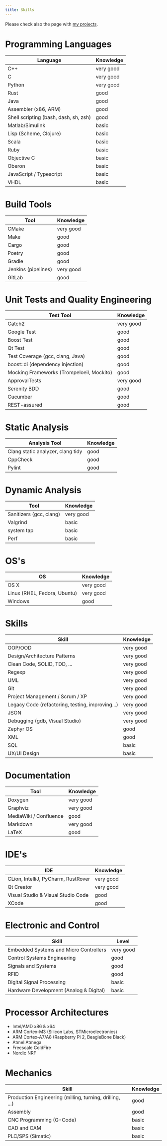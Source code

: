 ```yaml
---
title: Skills
---
```


Please check also the page with [my projects](/projects).

# Programming Languages

| Language                              | Knowledge |
|---------------------------------------|-----------|
| C++                                   | very good |
| C                                     | very good |
| Python                                | very good |
| Rust                                  | good      |
| Java                                  | good      |
| Assembler (x86, ARM)                  | good      |
| Shell scripting (bash, dash, sh, zsh) | good      |
| Matlab/Simulink                       | basic     |
| Lisp (Scheme, Clojure)                | basic     |
| Scala                                 | basic     |
| Ruby                                  | basic     |
| Objective C                           | basic     |
| Oberon                                | basic     |
| JavaScript / Typescript               | basic     |
| VHDL                                  | basic     |


# Build Tools

| Tool                | Knowledge                                |
|---------------------|------------------------------------------|
| CMake               | very good                                |
| Make                | good                                     |
| Cargo               | good                                     |
| Poetry              | good                                     |
| Gradle              | good                                     |
| Jenkins (pipelines) | very good                                |
| GitLab              | good                                     |


# Unit Tests and Quality Engineering

| Test Tool                                 | Knowledge                                |
|-------------------------------------------|------------------------------------------|
| Catch2                                    | very good                                |
| Google Test                               | good                                     |
| Boost Test                                | good                                     |
| Qt Test                                   | good                                     |
| Test Coverage (gcc, clang, Java)          | good                                     |
| boost::di (dependency injection)          | good                                     |
| Mocking Frameworks (Trompeloeil, Mockito) | good                                     |
| ApprovalTests                             | very good                                |
| Serenity BDD                              | good                                     |
| Cucumber                                  | good                                     |
| REST-assured                              | good                                     |


# Static Analysis

| Analysis Tool                            | Knowledge                                |
|------------------------------------------|------------------------------------------|
| Clang static analyzer, clang tidy        | good                                     |
| CppCheck                                 | good                                     |
| Pylint                                   | good                                     |


# Dynamic Analysis

| Tool                                     | Knowledge                                |
|------------------------------------------|------------------------------------------|
| Sanitizers (gcc, clang)                  | very good                                |
| Valgrind                                 | basic                                    |
| system tap                               | basic                                    |
| Perf                                     | basic                                    |


# OS's

| OS                                       | Knowledge                                |
|------------------------------------------|------------------------------------------|
| OS X                                     | very good                                |
| Linux (RHEL, Fedora, Ubuntu)             | very good                                |
| Windows                                  | good                                     |


# Skills

| Skill                                            | Knowledge                                  |
|--------------------------------------------------|--------------------------------------------|
| OOP/OOD                                          | very good                                  |
| Design/Architecture Patterns                     | very good                                  |
| Clean Code, SOLID, TDD, ...                      | very good                                  |
| Regexp                                           | very good                                  |
| UML                                              | very good                                  |
| Git                                              | very good                                  |
| Project Management / Scrum / XP                  | very good                                  |
| Legacy Code (refactoring, testing, improving...) | very good                                  |
| JSON                                             | very good                                  |
| Debugging (gdb, Visual Studio)                   | very good                                  |
| Zephyr OS                                        | good                                       |
| XML                                              | good                                       |
| SQL                                              | basic                                      |
| UX/UI Design                                     | basic                                      |


# Documentation

| Tool                   | Knowledge                                |
|------------------------|------------------------------------------|
| Doxygen                | very good                                |
| Graphviz               | very good                                |
| MediaWiki / Confluence | good                                     |
| Markdown               | very good                                |
| LaTeX                  | good                                     |


# IDE's

| IDE                                 | Knowledge                                |
|-------------------------------------|------------------------------------------|
| CLion, IntelliJ, PyCharm, RustRover | very good                                |
| Qt Creator                          | very good                                |
| Visual Studio & Visual Studio Code  | good                                     |
| XCode                               | good                                     |

# Electronic and Control

| Skill                                   | Level     |
|-----------------------------------------|-----------|
| Embedded Systems and Micro Controllers  | very good |
| Control Systems Engineering             | good      |
| Signals and Systems                     | good      |
| RFID                                    | good      |
| Digital Signal Processing               | basic     |
| Hardware Development (Analog & Digital) | basic     |


# Processor Architectures

- Intel/AMD x86 & x64
- ARM Cortex-M3 (Silicon Labs, STMicroelectronics)
- ARM Cortex-A7/A8 (Raspberry Pi 2, BeagleBone Black)
- Atmel Atmega
- Freescale ColdFire
- Nordic NRF


# Mechanics

| Skill                                                    | Knowledge         |
|----------------------------------------------------------|-------------------|
| Production Engineering (milling, turning, drilling, ...) | good              |
| Assembly                                                 | good              |
| CNC Programming (G-Code)                                 | basic             |
| CAD and CAM                                              | basic             |
| PLC/SPS (Simatic)                                        | basic             |
